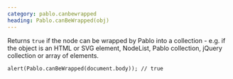 ```yaml
--- 
category: pablo.canbewrapped
heading: Pablo.canBeWrapped(obj)
---
```


Returns `true` if the node can be wrapped by Pablo into a collection - e.g. if the object is an HTML or SVG element, NodeList, Pablo collection, jQuery collection or array of elements.

    alert(Pablo.canBeWrapped(document.body)); // true
